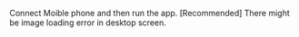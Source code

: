 Connect Moible phone and then run the app. [Recommended]
There might be image loading error in desktop screen.

